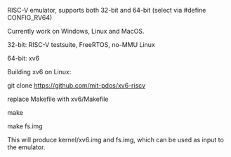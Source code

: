 RISC-V emulator, supports both 32-bit and 64-bit (select via #define CONFIG_RV64)

Currently work on Windows, Linux and MacOS.

32-bit: RISC-V testsuite, FreeRTOS, no-MMU Linux

64-bit: xv6


Building xv6 on Linux:

  git clone https://github.com/mit-pdos/xv6-riscv
  
  replace Makefile with xv6/Makefile
  
  make
  
  make fs.img
  

  This will produce kernel/xv6.img and fs.img, which can be used as input to the emulator.
  
